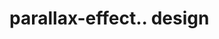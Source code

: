 # parallax-effect.. design                                                                                                                                                                                                                                                      
                                     


